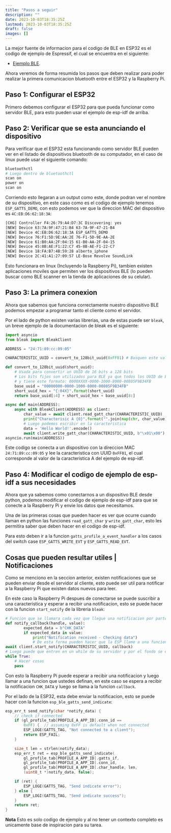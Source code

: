 ```yaml
---
title: "Pasos a seguir"
description: ""
date: 2023-10-03T18:35:25Z
lastmod: 2023-10-03T18:35:25Z
draft: false
images: []
---
```

La mejor fuente de informacion para el codigo de BLE en ESP32 es el codigo de ejemplo de Espressif, el cual se encuentra en el siguiente:

- [Ejemplo BLE](https://github.com/espressif/esp-idf/blob/master/examples/bluetooth/bluedroid/ble/gatt_server/tutorial/Gatt_Server_Example_Walkthrough.md).

Ahora veremos de forma resumida los pasos que deben realizar para poder realizar la primera comunicacion bluetooth entre el ESP32 y la Raspberry Pi.

## Paso 1: Configurar el ESP32

Primero debemos configurar el ESP32 para que pueda funcionar como servidor BLE, para esto pueden usar el ejemplo de esp-idf de arriba.

## Paso 2: Verificar que se esta anunciando el dispositivo

Para verificar que el ESP32 esta funcionando como servidor BLE pueden ver en el listado de dispositivos bluetooth de su computador, en el caso de linux puede usar el siguiente comando:

```bash
bluetoothctl
# Luego dentro de bluetoothctl
scan on
power on
scan on
```

Corriendo esto llegaran a un output como este, donde podran ver el nombre de su dispositivo, en este caso como es el codigo de ejemplo tenemos `ESP_GATTS_DEMO`, con esto podemos ver que la direccion MAC del dispositivo es `4C:EB:D6:62:18:3A`:

```bash
[CHG] Controller F4:26:79:A4:D7:3C Discovering: yes
[NEW] Device 63:7A:9F:47:21:B4 63-7A-9F-47-21-B4
[NEW] Device 4C:EB:D6:62:18:3A ESP_GATTS_DEMO
[NEW] Device 76:F1:5D:9E:AA:2E 76-F1-5D-9E-AA-2E
[NEW] Device 61:B0:AA:2F:04:15 61-B0-AA-2F-04-15
[NEW] Device 45:8B:AE:F1:22:C7 45-8B-AE-F1-22-C7
[NEW] Device 18:FA:B7:4B:59:28 alberto_iphone
[NEW] Device 2C:41:A1:27:09:57 LE-Bose Revolve SoundLink
```

Esto funcionara en linux (Incluyendo la Raspberry Pi), tambien existen aplicaciones moviles que permiten ver los dispositivos BLE  (lo pueden buscar como BLE scanner en la tienda de aplicaciones de su celular).

## Paso 3: La primera conexion

Ahora que sabemos que funciona correctamente nuestro dispositivo BLE podemos empezar a programar tanto el cliente como el servidor.

Por el lado de python existen varias librerias, una de estas puede ser `bleak`, un breve ejemplo de la documentacion de bleak es el siguiente:

```python
import asyncio
from bleak import BleakClient

ADDRESS = "24:71:89:cc:09:05"

CHARACTERISTIC_UUID = convert_to_128bit_uuid(0xFF01) # Busquen este valor en el codigo de ejemplo de esp-idf

def convert_to_128bit_uuid(short_uuid):
    # Usada para convertir un UUID de 16 bits a 128 bits
    # Los bits fijos son utilizados para BLE ya que todos los UUID de BLE son de 128 bits
    # y tiene este formato: 0000XXXX-0000-1000-8000-00805F9B34FB
    base_uuid = "00000000-0000-1000-8000-00805F9B34FB"
    short_uuid_hex = "{:04X}".format(short_uuid)
    return base_uuid[:4] + short_uuid_hex + base_uuid[8:]

async def main(ADDRESS):
    async with BleakClient(ADDRESS) as client:
        char_value = await client.read_gatt_char(CHARACTERISTIC_UUID)
        print("Characterisic A {0}".format("".join(map(chr, char_value))))
        # Luego podemos escribir en la caracteristica
        data = 'Hello World!'.encode()
        await client.write_gatt_char(CHARACTERISTIC_UUID, b"\x01\x00")
asyncio.run(main(ADDRESS))

```

Este codigo se conecta a un dispositivo con la direccion MAC `24:71:89:cc:09:05` y lee la caracteristica con UUID `0xFF01`, el cual corresponde al valor de la caracteristica A del ejemplo de esp-idf.

## Paso 4: Modificar el codigo de ejemplo de esp-idf a sus necesidades

Ahora que ya sabemos como conectarnos a un dispositivo BLE desde python, podemos modificar el codigo de ejemplo de esp-idf para que se conecte a la Raspberry Pi y envie los datos que necesitamos.

Una de las primeras cosas que pueden hacer es ver que ocurre cuando llaman en python las funciones `read_gatt_char` y `write_gatt_char`, esto les permitira saber que deben hacer en el codigo de esp-idf.

Para esto deben ir a la funcion `gatts_profile_a_event_handler` a los casos del switch case `ESP_GATTS_WRITE_EVT` y `ESP_GATTS_READ_EVT`.

## Cosas que pueden resultar utiles | Notificaciones

Como se menciono en la seccion anterior, existen notificaciones que se pueden enviar desde el servidor al cliente, esto puede ser util para notificar a la Raspberry Pi que existen datos nuevos para leer.

En este caso la Raspberry Pi despues de conectarse se puede suscribir a una caracteristica y esperar a recibir una notificacion, esto se puede hacer con la funcion `start_notify` de la libreria `bleak`:

```python
# Funcion que se llamara cada vez que llegue una notificacion por parte de la ESP
def notify_callback(handle, value):
        expected_data = b"CHK_DATA"
        if expected_data in value:
            print("Notification received - Checking data")
            # De esta forma pueden hacer que la ESP llame a una funcion de la Raspberry Pi
await client.start_notify(CHARACTERISTIC_UUID, callback)
# Luego puede que entren en un while de su servidor y por el fondo se estara llamando a la funcion callback
while True:
    # Hacer cosas
    pass
```

Con esto la Raspberry Pi puede esperar a recibir una notificacion y luego llamar a una funcion que ustedes definan, en este caso se espera a recibir la notificacion `CHK_DATA` y luego se llama a la funcion `callback`.

Por el lado de la ESP32, esta debe enviar la notificacion, esto se puede hacer con la funcion `esp_ble_gatts_send_indicate`:

```c
esp_err_t send_notify(char *notify_data) {
    // check if connected
    if (gl_profile_tab[PROFILE_A_APP_ID].conn_id ==
        0xFF) {  // assuming 0xFF is default when not connected
        ESP_LOGE(GATTS_TAG, "Not connected to a client");
        return ESP_FAIL;
    }

    size_t len = strlen(notify_data);
    esp_err_t ret = esp_ble_gatts_send_indicate(
        gl_profile_tab[PROFILE_A_APP_ID].gatts_if,
        gl_profile_tab[PROFILE_A_APP_ID].conn_id,
        gl_profile_tab[PROFILE_A_APP_ID].char_handle, len,
        (uint8_t *)notify_data, false);

    if (ret) {
        ESP_LOGE(GATTS_TAG, "Send indicate error");
    } else {
        ESP_LOGI(GATTS_TAG, "Send indicate success");
    }
    return ret;
}
```

**Nota** Esto es solo codigo de ejemplo y al no tener un contexto completo es unicamente base de inspiracion para su tarea.
